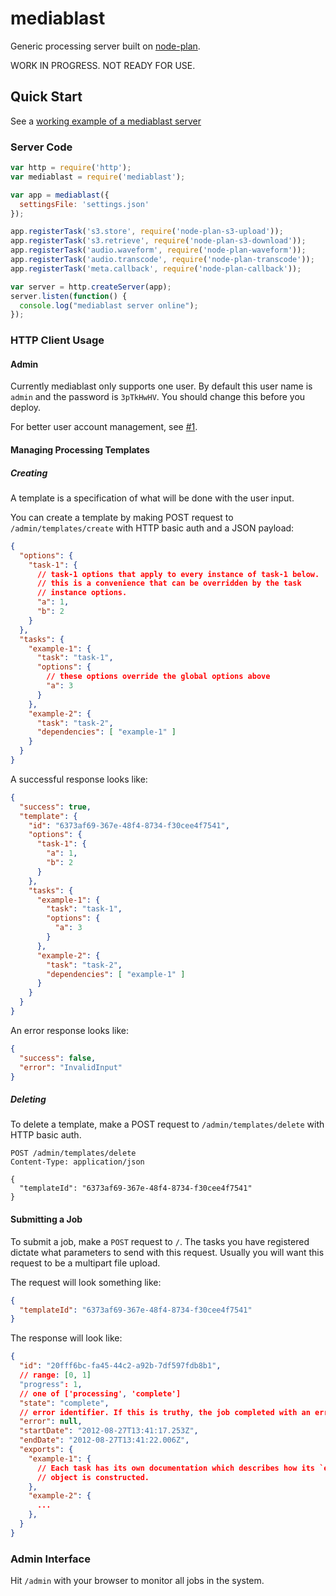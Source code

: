 # mediablast
Generic processing server built on [node-plan](https://github.com/superjoe30/node-plan).

WORK IN PROGRESS. NOT READY FOR USE.

## Quick Start

See a [working example of a mediablast server](https://gist.github.com/4312843)

### Server Code

```js
var http = require('http');
var mediablast = require('mediablast');

var app = mediablast({
  settingsFile: 'settings.json'
});

app.registerTask('s3.store', require('node-plan-s3-upload'));
app.registerTask('s3.retrieve', require('node-plan-s3-download'));
app.registerTask('audio.waveform', require('node-plan-waveform'));
app.registerTask('audio.transcode', require('node-plan-transcode'));
app.registerTask('meta.callback', require('node-plan-callback'));

var server = http.createServer(app);
server.listen(function() {
  console.log("mediablast server online");
});
```

### HTTP Client Usage

#### Admin

Currently mediablast only supports one user. By default this user name is `admin`
and the password is `3pTkHwHV`. You should change this before you deploy.

For better user account management, see [#1](https://github.com/superjoe30/mediablast/issues/1).

#### Managing Processing Templates

##### Creating

A template is a specification of what will be done with the user input.

You can create a template by making POST request to `/admin/templates/create`
with HTTP basic auth and a JSON payload:

```json
{
  "options": {
    "task-1": {
      // task-1 options that apply to every instance of task-1 below.
      // this is a convenience that can be overridden by the task
      // instance options.
      "a": 1,
      "b": 2
    }
  },
  "tasks": {
    "example-1": {
      "task": "task-1",
      "options": {
        // these options override the global options above
        "a": 3
      }
    },
    "example-2": {
      "task": "task-2",
      "dependencies": [ "example-1" ]
    }
  }
}
```

A successful response looks like:

```json
{
  "success": true,
  "template": {
    "id": "6373af69-367e-48f4-8734-f30cee4f7541",
    "options": {
      "task-1": {
        "a": 1,
        "b": 2
      }
    },
    "tasks": {
      "example-1": {
        "task": "task-1",
        "options": {
          "a": 3
        }
      },
      "example-2": {
        "task": "task-2",
        "dependencies": [ "example-1" ]
      }
    }
  }
}
```

An error response looks like:

```json
{
  "success": false,
  "error": "InvalidInput"
}
```

##### Deleting

To delete a template, make a POST request to `/admin/templates/delete` with
HTTP basic auth.

```
POST /admin/templates/delete
Content-Type: application/json

{
  "templateId": "6373af69-367e-48f4-8734-f30cee4f7541"
}
```

#### Submitting a Job

To submit a job, make a `POST` request to `/`. The tasks you have registered
dictate what parameters to send with this request. Usually you will want
this request to be a multipart file upload.

The request will look something like:

```json
{
  "templateId": "6373af69-367e-48f4-8734-f30cee4f7541"
}
```

The response will look like:

```json
{
  "id": "20fff6bc-fa45-44c2-a92b-7df597fdb8b1",
  // range: [0, 1]
  "progress": 1,
  // one of ['processing', 'complete']
  "state": "complete",
  // error identifier. If this is truthy, the job completed with an error.
  "error": null,
  "startDate": "2012-08-27T13:41:17.253Z",
  "endDate": "2012-08-27T13:41:22.006Z",
  "exports": {
    "example-1": {
      // Each task has its own documentation which describes how its `exports`
      // object is constructed.
    },
    "example-2": {
      ...
    },
  }
}
```


### Admin Interface

Hit `/admin` with your browser to monitor all jobs in the system.
